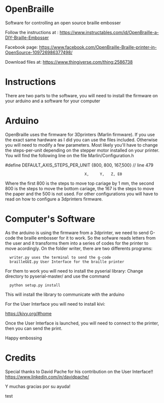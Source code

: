 # OpenBraille
Software for controlling an open source braille embosser

Follow the instructions at :
https://www.instructables.com/id/OpenBraille-a-DIY-Braille-Embosser

Facebook page:
https://www.facebook.com/OpenBraille-Braille-printer-in-OpenSource-109726986377498/

Download files at:
https://www.thingiverse.com/thing:2586738


# Instructions

There are two parts to the software, you will need to install the firmware on your arduino and a software for your computer


# Arduino

OpenBraille uses the firmware for 3Dprinters (Marlin firmware). If you use the exact same hardware as I did you can use the files included. Otherwise you will need to modify a few parameters. Most likely you'll have to change the steps-per-unit depending on the stepper motor installed on your printer. You will find the following line on the file Marlin/Configuration.h


#define DEFAULT_AXIS_STEPS_PER_UNIT    {800, 800, 167,500}     // line 479 


                                        X,     Y,   Z, E0
                                        
Where the first 800 is the steps to move top cariage by 1 mm, the second 800 is the steps to move the bottom cariage, the 167 is the steps to move the paper and the 500 is not used.
For other configurations you will have to read on how to configure a 3dprinters firmware. 


# Computer's Software

As the arduino is using the firmware from a 3dprinter, we need to send G-code the braille embosser for it to work. So the sofware reads letters from the user and it transforms them into a series of codes for the printer to move acordingly.
On the folder writer, there are two differents programs: 
      
      writer.py uses the terminal to send the g-code 
      brailleGUI.py User Interface for the braille printer
      
For them to work you will need to install the pyserial library:
  Change directory to pyserial-master/ and use the command
      
      python setup.py install
      
  This will install the library to communicate with the arduino
  
  
For the User Interface you will need to install kivi:

https://kivy.org/#home

Once the User Interface is launched, you will need to connect to the printer, then you can send the print.

Happy embossing


# Credits

Special thanks to David Pache for his contribution on the User Interface!!
https://www.linkedin.com/in/davidpache/

Y muchas gracias por su ayuda!


test
